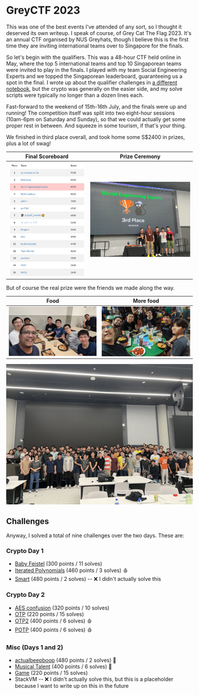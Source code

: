 # GreyCTF 2023

This was one of the best events I've attended of any sort, so I thought it deserved its own writeup. I speak of course, of Grey Cat The Flag 2023. It's an annual CTF organised by NUS Greyhats, though I believe this is the first time they are inviting international teams over to Singapore for the finals.

So let's begin with the qualifiers. This was a 48-hour CTF held online in May, where the top 5 international teams and top 10 Singaporean teams were invited to play in the finals. I played with my team Social Engineering Experts and we topped the Singaporean leaderboard, guaranteeing us a spot in the final. I wrote up about the qualifier challenges in [a different notebook](quals_crypto_writeups.ipynb), but the crypto was generally on the easier side, and my solve scripts were typically no longer than a dozen lines each.

Fast-forward to the weekend of 15th-16th July, and the finals were up and running! The competition itself was split into two eight-hour sessions (10am-6pm on Saturday and Sunday), so that we could actually get some proper rest in between. And squeeze in some tourism, if that's your thing.

We finished in third place overall, and took home some S$2400 in prizes, plus a lot of swag!

Final Scoreboard | Prize Ceremony
--- | ---
![](scoreboard.png) | ![](third_place.jpg)


But of course the real prize were the friends we made along the way.

Food | More food
--- | ---
![](food1.jpg) | ![](food2.jpg)

![](everyone.jpg)

## Challenges

Anyway, I solved a total of nine challenges over the two days. These are:

### Crypto Day 1
- [Baby Feistel](baby_feistel/solve.ipynb) (300 points / 11 solves)
- [Iterated Polynomials](iterated_polynomials/solve.ipynb) (460 points / 3 solves) 🩸
- [Smart](smart/solve.ipynb) (480 points / 2 solves) -- ❌ I didn't actually solve this

### Crypto Day 2
- [AES confusion](aes_confusion/solve.ipynb) (320 points / 10 solves)
- [OTP](otp/solve.md) (220 points / 15 solves)
- [OTP2](otp2/solve.ipynb) (400 points / 6 solves) 🩸
- [POTP](potp/solve.ipynb) (400 points / 6 solves) 🩸

### Misc (Days 1 and 2)
- [actualbeepboop](actualbeepboop/solve.ipynb) (480 points / 2 solves) 🥈
- [Musical Talent](musical_talent/solve.ipynb) (400 points / 6 solves) 🥉
- [Game](game/solve.md) (220 points / 15 solves)
- StackVM -- ❌ I didn't actually solve this, but this is a placeholder because I want to write up on this in the future
